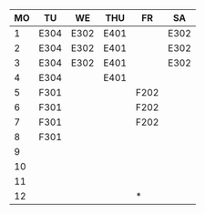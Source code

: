  |MO  |TU  |WE  |THU |FR  |SA|
 |----|----|----|----|----|--|
1|E304|E302|E401|    |E302|  |
2|E304|E302|E401|    |E302|  |
3|E304|E302|E401|    |E302|  |
4|E304|    |E401|    |    |  |
5|F301|    |    |F202|    |  |
6|F301|    |    |F202|    |  |
7|F301|    |    |F202|    |  |
8|F301|    |    |    |    |  |
9|    |    |    |    |    |  |
10|    |    |    |    |    |  |
11|    |    |    |    |    |  |
12|    |    |    |*   |    |  |
